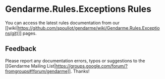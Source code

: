 # Gendarme.Rules.Exceptions Rules

You can access the latest rules documentation from our [[wiki|https://github.com/spouliot/gendarme/wiki/Gendarme.Rules.Exceptions(git)]] pages.


## Feedback

Please report any documentation errors, typos or suggestions to the [[Gendarme Mailing List|https://groups.google.com/forum/?fromgroups#!forum/gendarme]]. Thanks!

